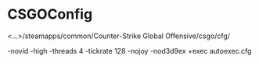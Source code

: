 # CSGOConfig

<...>/steamapps/common/Counter-Strike Global Offensive/csgo/cfg/

-novid -high -threads 4 -tickrate 128 -nojoy -nod3d9ex +exec autoexec.cfg
